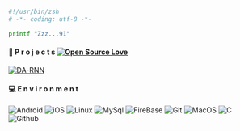 ```bash
#!/usr/bin/zsh
# -*- coding: utf-8 -*-

printf "Zzz...91"
```
#### 📝 P r o j e c t s  [![Open Source Love](https://badges.frapsoft.com/os/v1/open-source.svg?v=102)](https://github.com/ellerbrock/open-source-badge/)

<a href="https://github.com/emal0n/android_device_motorola_river">
  <img align="center" src="https://github-readme-stats.vercel.app/api/pin/?username=emal0n&repo=android_device_motorola_river&show_icons=true&line_height=27&title_color=6aa6f8&text_color=8a919a&icon_color=6aa6f8&bg_color=22272e" alt="DA-RNN" />
</a>

#### 💻 E n v i r o n m e n t
<img alt="Android" src="https://img.shields.io/badge/Android-3DDC84?style=for-the-badge&logo=android&logoColor=white" /> <img alt="iOS" src="https://img.shields.io/badge/iOS-000000?style=for-the-badge&logo=ios&logoColor=white" /> <img alt="Linux" src="https://img.shields.io/badge/Linux-FCC624?style=for-the-badge&logo=linux&logoColor=black" /> <img alt="MySql" src="https://img.shields.io/badge/mysql-4479A1.svg?style=for-the-badge&logo=mysql&logoColor=white)" /> <img alt="FireBase" src="https://img.shields.io/badge/firebase-a08021?style=for-the-badge&logo=firebase&logoColor=ffcd34" /> <img alt="Git" src="https://img.shields.io/badge/git-%23F05033.svg?style=for-the-badge&logo=git&logoColor=white"/> <img alt="MacOS" src="https://img.shields.io/badge/mac%20os-000000?style=for-the-badge&logo=macos&logoColor=F0F0F0" /> <img alt="C" src="https://img.shields.io/badge/C%2B%2B-00599C?style=for-the-badge&logo=c%2B%2B&logoColor=white" /> <img alt="Github" src="https://img.shields.io/badge/GitHub-100000?style=for-the-badge&logo=github&logoColor=white)](https://github.com/SEUUSERNAME" />
